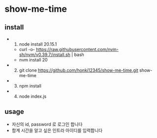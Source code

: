 # show-me-time

## install

- 1. node install 20.15.1
  - curl -o- https://raw.githubusercontent.com/nvm-sh/nvm/v0.39.7/install.sh | bash
  - nvm install 20
- 2. git clone https://github.com/honki12345/show-me-time.git show-me-time
- 3. npm install
- 4. node index.js
 
## usage

- 자신의 id, password 로 로그인 합니다
- 합계 시간을 알고 싶은 인트라 아이디를 입력합니다
